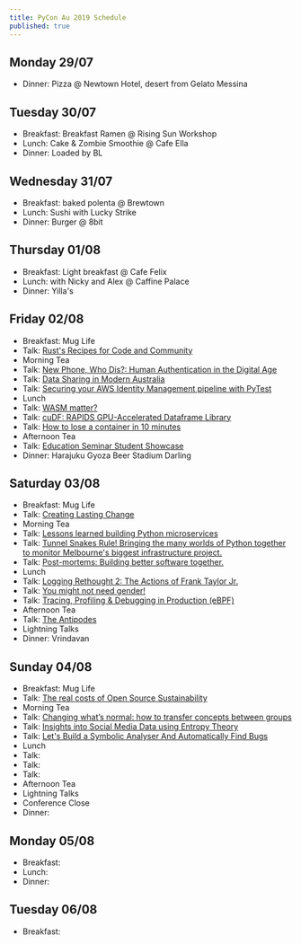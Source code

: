 ```yaml
---
title: PyCon Au 2019 Schedule
published: true
---
```

## Monday 29/07
 * Dinner: Pizza @ Newtown Hotel, desert from Gelato Messina

## Tuesday 30/07
 * Breakfast: Breakfast Ramen @ Rising Sun Workshop
 * Lunch: Cake & Zombie Smoothie @ Cafe Ella
 * Dinner: Loaded by BL

## Wednesday 31/07
 * Breakfast: baked polenta @ Brewtown
 * Lunch: Sushi with Lucky Strike
 * Dinner: Burger @ 8bit

## Thursday 01/08
 * Breakfast: Light breakfast @ Cafe Felix
 * Lunch: with Nicky and Alex @ Caffine Palace
 * Dinner: Yilla's

## Friday 02/08
 * Breakfast: Mug Life
 * Talk: [Rust's Recipes for Code and Community](https://2019.pycon-au.org/talks/rust-s-recipes-for-code-and-community)
 * Morning Tea
 * Talk: [New Phone, Who Dis?: Human Authentication in the Digital Age](https://2019.pycon-au.org/talks/new-phone-who-dis-human-authentication-in-the-digital-age)
 * Talk: [Data Sharing in Modern Australia](https://2019.pycon-au.org/talks/data-sharing-in-modern-australia)
 * Talk: [Securing your AWS Identity Management pipeline with PyTest](https://2019.pycon-au.org/talks/securing-your-aws-identity-management-pipeline-with-pytest)
 * Lunch
 * Talk: [WASM matter?](https://2019.pycon-au.org/talks/wasm-matter)
 * Talk: [cuDF: RAPIDS GPU-Accelerated Dataframe Library](https://2019.pycon-au.org/talks/cudf-rapids-gpu-accelerated-dataframe-library)
 * Talk: [How to lose a container in 10 minutes](https://2019.pycon-au.org/talks/how-to-lose-a-container-in-10-minutes)
 * Afternoon Tea
 * Talk: [Education Seminar Student Showcase](https://2019.pycon-au.org/education-showcase)
 * Dinner: Harajuku Gyoza Beer Stadium Darling

## Saturday 03/08
 * Breakfast: Mug Life
 * Talk: [Creating Lasting Change](https://2019.pycon-au.org/talks/aurynn)
 * Morning Tea
 * Talk: [Lessons learned building Python microservices](https://2019.pycon-au.org/talks/lessons-learned-building-python-microservices)
 * Talk: [Tunnel Snakes Rule! Bringing the many worlds of Python together to monitor Melbourne's biggest infrastructure project.](https://2019.pycon-au.org/talks/tunnel-snakes-rule-bringing-the-many-worlds-of-python-together-to-monitor-melbournes-biggest-infrastructure-project)
 * Talk: [Post-mortems: Building better software together.](https://2019.pycon-au.org/talks/post-mortems-building-better-software-together)
 * Lunch
 * Talk: [Logging Rethought 2: The Actions of Frank Taylor Jr.](https://2019.pycon-au.org/talks/logging-rethought-2-the-actions-of-frank-taylor-jr)
 * Talk: [You might not need gender!](https://2019.pycon-au.org/talks/you-might-not-need-gender)
 * Talk: [Tracing, Profiling & Debugging in Production (eBPF)](https://2019.pycon-au.org/talks/tracing-profiling-debugging-in-production-ebpf)
 * Afternoon Tea
 * Talk: [The Antipodes](https://2019.pycon-au.org/talks/brandon)
 * Lightning Talks
 * Dinner: Vrindavan

## Sunday 04/08
 * Breakfast: Mug Life
 * Talk: [The real costs of Open Source Sustainability](https://2019.pycon-au.org/talks/vicky)
 * Morning Tea
 * Talk: [Changing what’s normal: how to transfer concepts between groups](https://2019.pycon-au.org/talks/changing-whats-normal-how-to-transfer-concepts-between-groups)
 * Talk: [Insights into Social Media Data using Entropy Theory](https://2019.pycon-au.org/talks/insights-into-social-media-data-using-entropy-theory)
 * Talk: [Let's Build a Symbolic Analyser And Automatically Find Bugs](https://2019.pycon-au.org/talks/lets-build-a-symbolic-analyser-and-automatically-find-bugs)
 * Lunch
 * Talk:
 * Talk:
 * Talk:
 * Afternoon Tea
 * Lightning Talks
 * Conference Close
 * Dinner:

## Monday 05/08
 * Breakfast:
 * Lunch:
 * Dinner:

## Tuesday 06/08
 * Breakfast:
